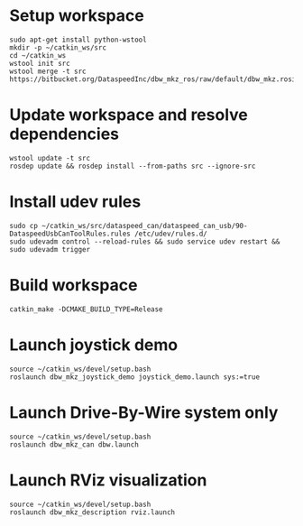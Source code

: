 # Setup workspace
```
sudo apt-get install python-wstool
mkdir -p ~/catkin_ws/src
cd ~/catkin_ws
wstool init src
wstool merge -t src https://bitbucket.org/DataspeedInc/dbw_mkz_ros/raw/default/dbw_mkz.rosinstall
```

# Update workspace and resolve dependencies
```
wstool update -t src
rosdep update && rosdep install --from-paths src --ignore-src
```

# Install udev rules
```
sudo cp ~/catkin_ws/src/dataspeed_can/dataspeed_can_usb/90-DataspeedUsbCanToolRules.rules /etc/udev/rules.d/
sudo udevadm control --reload-rules && sudo service udev restart && sudo udevadm trigger
```

# Build workspace
```
catkin_make -DCMAKE_BUILD_TYPE=Release
```

# Launch joystick demo
```
source ~/catkin_ws/devel/setup.bash
roslaunch dbw_mkz_joystick_demo joystick_demo.launch sys:=true
```

# Launch Drive-By-Wire system only
```
source ~/catkin_ws/devel/setup.bash
roslaunch dbw_mkz_can dbw.launch
```

# Launch RViz visualization
```
source ~/catkin_ws/devel/setup.bash
roslaunch dbw_mkz_description rviz.launch
```

